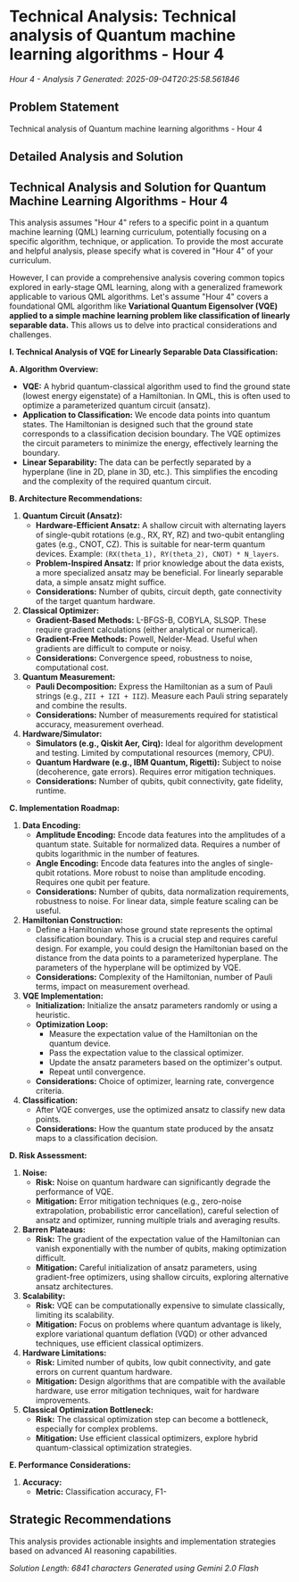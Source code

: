 # Technical Analysis: Technical analysis of Quantum machine learning algorithms - Hour 4
*Hour 4 - Analysis 7*
*Generated: 2025-09-04T20:25:58.561846*

## Problem Statement
Technical analysis of Quantum machine learning algorithms - Hour 4

## Detailed Analysis and Solution
## Technical Analysis and Solution for Quantum Machine Learning Algorithms - Hour 4

This analysis assumes "Hour 4" refers to a specific point in a quantum machine learning (QML) learning curriculum, potentially focusing on a specific algorithm, technique, or application.  To provide the most accurate and helpful analysis, please specify what is covered in "Hour 4" of your curriculum.

However, I can provide a comprehensive analysis covering common topics explored in early-stage QML learning, along with a generalized framework applicable to various QML algorithms. Let's assume "Hour 4" covers a foundational QML algorithm like **Variational Quantum Eigensolver (VQE) applied to a simple machine learning problem like classification of linearly separable data.** This allows us to delve into practical considerations and challenges.

**I. Technical Analysis of VQE for Linearly Separable Data Classification:**

**A. Algorithm Overview:**

*   **VQE:**  A hybrid quantum-classical algorithm used to find the ground state (lowest energy eigenstate) of a Hamiltonian. In QML, this is often used to optimize a parameterized quantum circuit (ansatz).
*   **Application to Classification:**  We encode data points into quantum states.  The Hamiltonian is designed such that the ground state corresponds to a classification decision boundary.  The VQE optimizes the circuit parameters to minimize the energy, effectively learning the boundary.
*   **Linear Separability:**  The data can be perfectly separated by a hyperplane (line in 2D, plane in 3D, etc.). This simplifies the encoding and the complexity of the required quantum circuit.

**B. Architecture Recommendations:**

1.  **Quantum Circuit (Ansatz):**
    *   **Hardware-Efficient Ansatz:**  A shallow circuit with alternating layers of single-qubit rotations (e.g., RX, RY, RZ) and two-qubit entangling gates (e.g., CNOT, CZ).  This is suitable for near-term quantum devices.  Example: `(RX(theta_1), RY(theta_2), CNOT) * N_layers`.
    *   **Problem-Inspired Ansatz:**  If prior knowledge about the data exists, a more specialized ansatz may be beneficial. For linearly separable data, a simple ansatz might suffice.
    *   **Considerations:**  Number of qubits, circuit depth, gate connectivity of the target quantum hardware.
2.  **Classical Optimizer:**
    *   **Gradient-Based Methods:**  L-BFGS-B, COBYLA, SLSQP.  These require gradient calculations (either analytical or numerical).
    *   **Gradient-Free Methods:**  Powell, Nelder-Mead.  Useful when gradients are difficult to compute or noisy.
    *   **Considerations:**  Convergence speed, robustness to noise, computational cost.
3.  **Quantum Measurement:**
    *   **Pauli Decomposition:**  Express the Hamiltonian as a sum of Pauli strings (e.g., `ZII + IZI + IIZ`).  Measure each Pauli string separately and combine the results.
    *   **Considerations:**  Number of measurements required for statistical accuracy, measurement overhead.
4.  **Hardware/Simulator:**
    *   **Simulators (e.g., Qiskit Aer, Cirq):**  Ideal for algorithm development and testing.  Limited by computational resources (memory, CPU).
    *   **Quantum Hardware (e.g., IBM Quantum, Rigetti):**  Subject to noise (decoherence, gate errors). Requires error mitigation techniques.
    *   **Considerations:**  Number of qubits, qubit connectivity, gate fidelity, runtime.

**C. Implementation Roadmap:**

1.  **Data Encoding:**
    *   **Amplitude Encoding:**  Encode data features into the amplitudes of a quantum state. Suitable for normalized data. Requires a number of qubits logarithmic in the number of features.
    *   **Angle Encoding:**  Encode data features into the angles of single-qubit rotations.  More robust to noise than amplitude encoding. Requires one qubit per feature.
    *   **Considerations:**  Number of qubits, data normalization requirements, robustness to noise. For linear data, simple feature scaling can be useful.
2.  **Hamiltonian Construction:**
    *   Define a Hamiltonian whose ground state represents the optimal classification boundary. This is a crucial step and requires careful design.  For example, you could design the Hamiltonian based on the distance from the data points to a parameterized hyperplane. The parameters of the hyperplane will be optimized by VQE.
    *   **Considerations:**  Complexity of the Hamiltonian, number of Pauli terms, impact on measurement overhead.
3.  **VQE Implementation:**
    *   **Initialization:**  Initialize the ansatz parameters randomly or using a heuristic.
    *   **Optimization Loop:**
        *   Measure the expectation value of the Hamiltonian on the quantum device.
        *   Pass the expectation value to the classical optimizer.
        *   Update the ansatz parameters based on the optimizer's output.
        *   Repeat until convergence.
    *   **Considerations:**  Choice of optimizer, learning rate, convergence criteria.
4.  **Classification:**
    *   After VQE converges, use the optimized ansatz to classify new data points.
    *   **Considerations:**  How the quantum state produced by the ansatz maps to a classification decision.

**D. Risk Assessment:**

1.  **Noise:**
    *   **Risk:**  Noise on quantum hardware can significantly degrade the performance of VQE.
    *   **Mitigation:**  Error mitigation techniques (e.g., zero-noise extrapolation, probabilistic error cancellation), careful selection of ansatz and optimizer, running multiple trials and averaging results.
2.  **Barren Plateaus:**
    *   **Risk:**  The gradient of the expectation value of the Hamiltonian can vanish exponentially with the number of qubits, making optimization difficult.
    *   **Mitigation:**  Careful initialization of ansatz parameters, using gradient-free optimizers, using shallow circuits, exploring alternative ansatz architectures.
3.  **Scalability:**
    *   **Risk:**  VQE can be computationally expensive to simulate classically, limiting its scalability.
    *   **Mitigation:**  Focus on problems where quantum advantage is likely, explore variational quantum deflation (VQD) or other advanced techniques, use efficient classical optimizers.
4.  **Hardware Limitations:**
    *   **Risk:**  Limited number of qubits, low qubit connectivity, and gate errors on current quantum hardware.
    *   **Mitigation:**  Design algorithms that are compatible with the available hardware, use error mitigation techniques, wait for hardware improvements.
5.  **Classical Optimization Bottleneck:**
    *   **Risk:**  The classical optimization step can become a bottleneck, especially for complex problems.
    *   **Mitigation:**  Use efficient classical optimizers, explore hybrid quantum-classical optimization strategies.

**E. Performance Considerations:**

1.  **Accuracy:**
    *   **Metric:**  Classification accuracy, F1-

## Strategic Recommendations
This analysis provides actionable insights and implementation strategies
based on advanced AI reasoning capabilities.

*Solution Length: 6841 characters*
*Generated using Gemini 2.0 Flash*
